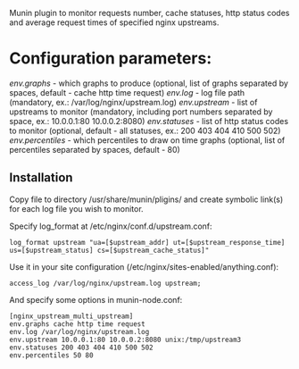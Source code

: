 Munin plugin to monitor requests number, cache statuses, http status codes and average request times of
specified nginx upstreams.

# Configuration parameters:
*env.graphs* - which graphs to produce (optional, list of graphs separated by spaces, default - cache http time request)
*env.log* - log file path (mandatory, ex.: /var/log/nginx/upstream.log)
*env.upstream* - list of upstreams to monitor (mandatory, including port numbers separated by space, ex.: 10.0.0.1:80 10.0.0.2:8080)
*env.statuses* - list of http status codes to monitor (optional, default - all statuses, ex.: 200 403 404 410 500 502)
*env.percentiles* - which percentiles to draw on time graphs (optional, list of percentiles separated by spaces, default - 80)

## Installation
Copy file to directory /usr/share/munin/pligins/ and create symbolic link(s) for each log file you wish to monitor.

Specify log_format at /etc/nginx/conf.d/upstream.conf:
```
log_format upstream "ua=[$upstream_addr] ut=[$upstream_response_time] us=[$upstream_status] cs=[$upstream_cache_status]"
```

Use it in your site configuration (/etc/nginx/sites-enabled/anything.conf):
```
access_log /var/log/nginx/upstream.log upstream;
```

And specify some options in munin-node.conf:
```
[nginx_upstream_multi_upstream]
env.graphs cache http time request
env.log /var/log/nginx/upstream.log
env.upstream 10.0.0.1:80 10.0.0.2:8080 unix:/tmp/upstream3
env.statuses 200 403 404 410 500 502
env.percentiles 50 80
```
